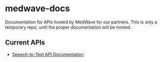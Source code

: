 # medwave-docs
Documentation for APIs hosted by MedWave for our partners. This is only a temporary repo, until the proper documentation will be hosted.

## Current APIs

- [Speech-to-Text API Documentation](S2T_API_DOCS.md)